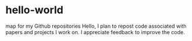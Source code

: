 # hello-world
map for my Github repositories
Hello, I plan to repost code associated with papers and projects I work on.
I appreciate feedback to improve the code.
